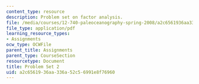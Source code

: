 ```yaml
---
content_type: resource
description: Problem set on factor analysis.
file: /media/courses/12-740-paleoceanography-spring-2008/a2c6561936aa336a52c56991e8f76960_paleo_problem2.pdf
file_type: application/pdf
learning_resource_types:
- Assignments
ocw_type: OCWFile
parent_title: Assignments
parent_type: CourseSection
resourcetype: Document
title: Problem Set 2
uid: a2c65619-36aa-336a-52c5-6991e8f76960
---
```

